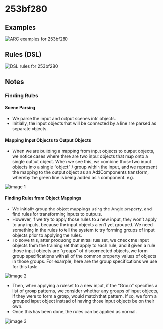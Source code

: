 # 253bf280

## Examples

![ARC examples for 253bf280](examples.png?raw=true)

## Rules (DSL)

![DSL rules for 253bf280](rules.png?raw=true)

## Notes

### Finding Rules


#### Scene Parsing

* We parse the input and output scenes into objects.
* Initially, the input objects that will be connected by a line are parsed as separate objects.

#### Mapping Input Objects to Output Objects

* When we are building a mapping from input objects to output objects, we notice cases where there are two input objects that map onto a single output object. When we see this, we combine those two input objects into a single “object” / group within the input, and we represent the mapping to the output object as an AddComponents transform, whereby the green line is being added as a component.
e.g.



![image 1](image1.png?raw=true)


#### Finding Rules from Object Mappings

* We initially group the object mappings using the Angle property, and find rules for transforming inputs to outputs.
* However, if we try to apply those rules to a new input, they won’t apply to any inputs, because the input objects aren’t yet grouped. We need something in the rules to tell the system to try forming groups of input objects prior to applying the rules.
* To solve this, after producing our initial rule set, we check the input objects from the training set that apply to each rule, and if given a rule those input objects are “groups” of disconnected objects, we form group specifications with all of the common property values of objects in those groups.
For example, here are the group specifications we use for this task:



![image 2](image2.png?raw=true)

* Then, when applying a ruleset to a new input, if the “Group” specifies a list of group patterns, we consider whether any groups of input objects, if they were to form a group, would match that pattern. If so, we form a grouped input object instead of having those input objects be on their own.
* Once this has been done, the rules can be applied as normal.


![image 3](image3.png?raw=true)
